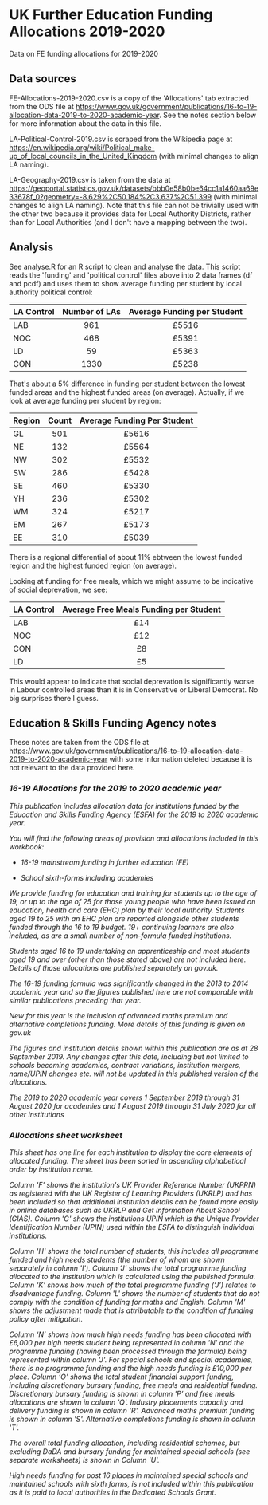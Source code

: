 # UK Further Education Funding Allocations 2019-2020
Data on FE funding allocations for 2019-2020

## Data sources

FE-Allocations-2019-2020.csv is a copy of the 'Allocations' tab extracted from the ODS file at https://www.gov.uk/government/publications/16-to-19-allocation-data-2019-to-2020-academic-year. See the notes section below for more information about the data in this file.

LA-Political-Control-2019.csv is scraped from the Wikipedia page at https://en.wikipedia.org/wiki/Political_make-up_of_local_councils_in_the_United_Kingdom (with minimal changes to align LA naming).

LA-Geography-2019.csv is taken from the data at https://geoportal.statistics.gov.uk/datasets/bbb0e58b0be64cc1a1460aa69e33678f_0?geometry=-8.629%2C50.184%2C3.637%2C51.399 (with minimal changes to align LA naming). Note that this file can not be trivially used with the other two because it provides data for Local Authority Districts, rather than for Local Authorities (and I don't have a mapping between the two).

## Analysis

See analyse.R for an R script to clean and analyse the data. This script reads the 'funding' and 'political control' files above into 2 data frames (df and pcdf) and uses them to show average funding per student by local authority political control:

| LA Control | Number of LAs | Average Funding per Student |
| --- |:---:|:---:|
| LAB | 961	| £5516 |
| NOC | 468	| £5391 |
| LD | 59	| £5363 |
| CON | 1330 | £5238 |

That's about a 5% difference in funding per student between the lowest funded areas and the highest funded areas (on average). Actually, if we look at average funding per student by region:
	
Region | Count | Average Funding Per Student
| --- |:---:|:---:|
GL | 501 | £5616 |
NE | 132 | £5564 |
NW | 302 | £5532 |
SW | 286 | £5428 |
SE | 460 | £5330 |
YH | 236 | £5302 |
WM | 324 | £5217 |
EM | 267 | £5173 |
EE | 310 | £5039 |

There is a regional differential of about 11% ebtween the lowest funded region and the highest funded region (on average).

Looking at funding for free meals, which we might assume to be indicative of social deprevation, we see:

| LA Control | Average Free Meals Funding per Student |
| --- |:---:|
| LAB | £14 |
| NOC | £12 |
| CON | £8 |
| LD | £5 |

This would appear to indicate that social deprevation is significantly worse in Labour controlled areas than it is in Conservative or Liberal Democrat. No big surprises there I guess.

## Education & Skills Funding Agency notes

These notes are taken from the ODS file at https://www.gov.uk/government/publications/16-to-19-allocation-data-2019-to-2020-academic-year with some information deleted because it is not relevant to the data provided here.

<i>
  
### 16-19 Allocations for the 2019 to 2020 academic year

This publication includes allocation data for institutions funded by the Education and Skills Funding Agency (ESFA) for the 2019 to 2020 academic year.

You will find the following areas of provision and allocations included in this workbook:

- 16-19 mainstream funding in further education (FE)

- School sixth-forms including academies

We provide funding for education and training for students up to the age of 19, or up to the age of 25 for those young people who have been issued an education, health and care (EHC) plan by their local authority. Students aged 19 to 25 with an EHC plan are reported alongside other students funded through the 16 to 19 budget. 19+ continuing learners are also included, as are a small number of non-formula funded institutions.

Students aged 16 to 19 undertaking an apprenticeship and most students aged 19 and over (other than those stated above) are not included here. Details of those allocations are published separately on gov.uk.

The 16-19 funding formula was significantly changed in the 2013 to 2014 academic year and so the figures published here are not comparable with similar publications preceding that year.

New for this year is the inclusion of advanced maths premium and alternative completions funding. More details of this funding is given on gov.uk

The figures and institution details shown within this publication are as at 28 September 2019. Any changes after this date, including but not limited to schools becoming academies, contract variations, institution mergers, name/UPIN changes etc. will not be updated in this published version of the allocations.

The 2019 to 2020 academic year covers 1 September 2019 through 31 August 2020 for academies and 1 August 2019 through 31 July 2020 for all other institutions

### Allocations sheet worksheet

This sheet has one line for each institution to display the core elements of allocated funding. The sheet has been sorted in ascending alphabetical order by institution name.

Column 'F' shows the institution's UK Provider Reference Number (UKPRN) as registered with the UK Register of Learning Providers (UKRLP) and has been included so that additional institution details can be found more easily in online databases such as UKRLP and Get Information About School (GIAS). Column 'G' shows the institutions UPIN which is the Unique Provider Identification Number (UPIN) used within the ESFA to distinguish individual institutions.

Column 'H' shows the total number of students, this includes all programme funded and high needs students (the number of whom are  shown separately in column 'I'). Column ‘J’ shows the total programme funding allocated to the institution which is calculated using the published formula.  Column ‘K’ shows how much of the total programme funding (‘J’) relates to disadvantage funding. Column 'L' shows the number of students that do not comply with the condition of funding for maths and English. Column 'M' shows the adjustment made that is attributable to the condition of funding policy after mitigation. 

Column ‘N’ shows how much high needs funding has been allocated with £6,000 per high needs student being represented in column 'N' and the programme funding (having been processed through the formula) being represented within column 'J'. For special schools and special academies, there is no programme funding and the high needs funding is £10,000 per place. Column ‘O’ shows the total student financial support funding, including discretionary bursary funding, free meals and residential funding. Discretionary bursary funding is shown in column 'P’ and free meals allocations are shown in column 'Q'. Industry placements capacity and delivery funding is shown in column 'R'. Advanced maths premium funding is shown in column 'S'. Alternative completions funding is shown in column 'T'.

The overall total funding allocation, including residential schemes, but excluding DaDA and bursary funding for maintained special schools (see separate worksheets) is shown in Column 'U'. 

High needs funding for post 16 places in maintained special schools and maintained schools with sixth forms, is not included within this publication as it is paid to local authorities in the Dedicated Schools Grant.  
</i>
